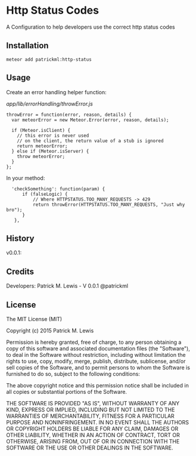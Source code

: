 # Http Status Codes
A Configuration to help developers use the correct http status codes

## Installation
`meteor add patrickml:http-status`

## Usage
Create an error handling helper function:

*app/lib/errorHandling/throwError.js*

    throwError = function(error, reason, details) {
      var meteorError = new Meteor.Error(error, reason, details);

      if (Meteor.isClient) {
        // this error is never used
        // on the client, the return value of a stub is ignored
        return meteorError;
      } else if (Meteor.isServer) {
        throw meteorError;
      }
    };

In your method:

      'checkSomething': function(param) {
          if (falseLogic) {
              // Where HTTPSTATUS.TOO_MANY_REQUESTS -> 429
              return throwError(HTTPSTATUS.TOO_MANY_REQUESTS, "Just why bro");
          }
       },


## History
v0.0.1:

## Credits
Developers:
Patrick M. Lewis - V 0.0.1 @patrickml

## License

The MIT License (MIT)

Copyright (c) 2015 Patrick M. Lewis

Permission is hereby granted, free of charge, to any person obtaining a copy
of this software and associated documentation files (the "Software"), to deal
in the Software without restriction, including without limitation the rights
to use, copy, modify, merge, publish, distribute, sublicense, and/or sell
copies of the Software, and to permit persons to whom the Software is
furnished to do so, subject to the following conditions:

The above copyright notice and this permission notice shall be included in all
copies or substantial portions of the Software.

THE SOFTWARE IS PROVIDED "AS IS", WITHOUT WARRANTY OF ANY KIND, EXPRESS OR
IMPLIED, INCLUDING BUT NOT LIMITED TO THE WARRANTIES OF MERCHANTABILITY,
FITNESS FOR A PARTICULAR PURPOSE AND NONINFRINGEMENT. IN NO EVENT SHALL THE
AUTHORS OR COPYRIGHT HOLDERS BE LIABLE FOR ANY CLAIM, DAMAGES OR OTHER
LIABILITY, WHETHER IN AN ACTION OF CONTRACT, TORT OR OTHERWISE, ARISING FROM,
OUT OF OR IN CONNECTION WITH THE SOFTWARE OR THE USE OR OTHER DEALINGS IN THE
SOFTWARE.
